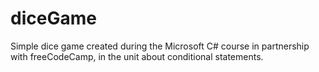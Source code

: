 # diceGame
Simple dice game created during the Microsoft C# course in partnership with freeCodeCamp, in the unit about conditional statements.
